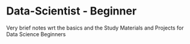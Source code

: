 # Data-Scientist - Beginner
Very brief notes wrt the basics and the Study Materials and Projects for Data Science Beginners
